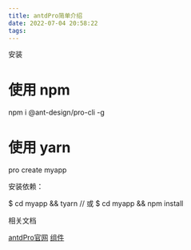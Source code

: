 ```yaml
---
title: antdPro简单介绍
date: 2022-07-04 20:58:22
tags:
---
```


安装
# 使用 npm
npm i @ant-design/pro-cli -g
# 使用 yarn
pro create myapp

安装依赖：

$ cd myapp && tyarn
// 或
$ cd myapp && npm install

相关文档

[antdPro官网](https://pro.ant.design/)
[组件](https://procomponents.ant.design/components/)